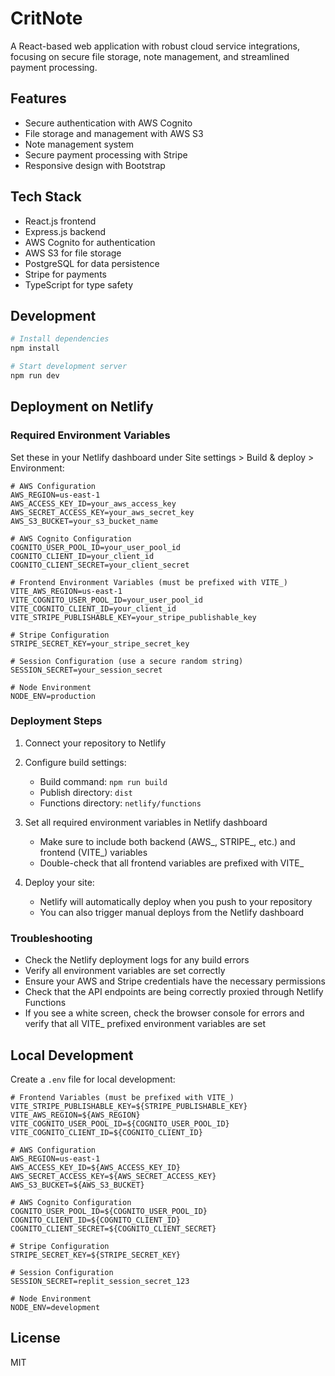 # CritNote

A React-based web application with robust cloud service integrations, focusing on secure file storage, note management, and streamlined payment processing.

## Features
- Secure authentication with AWS Cognito
- File storage and management with AWS S3
- Note management system
- Secure payment processing with Stripe
- Responsive design with Bootstrap

## Tech Stack
- React.js frontend
- Express.js backend
- AWS Cognito for authentication
- AWS S3 for file storage
- PostgreSQL for data persistence
- Stripe for payments
- TypeScript for type safety

## Development
```bash
# Install dependencies
npm install

# Start development server
npm run dev
```

## Deployment on Netlify

### Required Environment Variables
Set these in your Netlify dashboard under Site settings > Build & deploy > Environment:

```env
# AWS Configuration
AWS_REGION=us-east-1
AWS_ACCESS_KEY_ID=your_aws_access_key
AWS_SECRET_ACCESS_KEY=your_aws_secret_key
AWS_S3_BUCKET=your_s3_bucket_name

# AWS Cognito Configuration
COGNITO_USER_POOL_ID=your_user_pool_id
COGNITO_CLIENT_ID=your_client_id
COGNITO_CLIENT_SECRET=your_client_secret

# Frontend Environment Variables (must be prefixed with VITE_)
VITE_AWS_REGION=us-east-1
VITE_COGNITO_USER_POOL_ID=your_user_pool_id
VITE_COGNITO_CLIENT_ID=your_client_id
VITE_STRIPE_PUBLISHABLE_KEY=your_stripe_publishable_key

# Stripe Configuration
STRIPE_SECRET_KEY=your_stripe_secret_key

# Session Configuration (use a secure random string)
SESSION_SECRET=your_session_secret

# Node Environment
NODE_ENV=production
```

### Deployment Steps
1. Connect your repository to Netlify
2. Configure build settings:
   - Build command: `npm run build`
   - Publish directory: `dist`
   - Functions directory: `netlify/functions`

3. Set all required environment variables in Netlify dashboard
   - Make sure to include both backend (AWS_, STRIPE_, etc.) and frontend (VITE_) variables
   - Double-check that all frontend variables are prefixed with VITE_

4. Deploy your site:
   - Netlify will automatically deploy when you push to your repository
   - You can also trigger manual deploys from the Netlify dashboard

### Troubleshooting
- Check the Netlify deployment logs for any build errors
- Verify all environment variables are set correctly
- Ensure your AWS and Stripe credentials have the necessary permissions
- Check that the API endpoints are being correctly proxied through Netlify Functions
- If you see a white screen, check the browser console for errors and verify that all VITE_ prefixed environment variables are set

## Local Development
Create a `.env` file for local development:
```env
# Frontend Variables (must be prefixed with VITE_)
VITE_STRIPE_PUBLISHABLE_KEY=${STRIPE_PUBLISHABLE_KEY}
VITE_AWS_REGION=${AWS_REGION}
VITE_COGNITO_USER_POOL_ID=${COGNITO_USER_POOL_ID}
VITE_COGNITO_CLIENT_ID=${COGNITO_CLIENT_ID}

# AWS Configuration
AWS_REGION=us-east-1
AWS_ACCESS_KEY_ID=${AWS_ACCESS_KEY_ID}
AWS_SECRET_ACCESS_KEY=${AWS_SECRET_ACCESS_KEY}
AWS_S3_BUCKET=${AWS_S3_BUCKET}

# AWS Cognito Configuration
COGNITO_USER_POOL_ID=${COGNITO_USER_POOL_ID}
COGNITO_CLIENT_ID=${COGNITO_CLIENT_ID}
COGNITO_CLIENT_SECRET=${COGNITO_CLIENT_SECRET}

# Stripe Configuration
STRIPE_SECRET_KEY=${STRIPE_SECRET_KEY}

# Session Configuration
SESSION_SECRET=replit_session_secret_123

# Node Environment
NODE_ENV=development
```

## License
MIT
